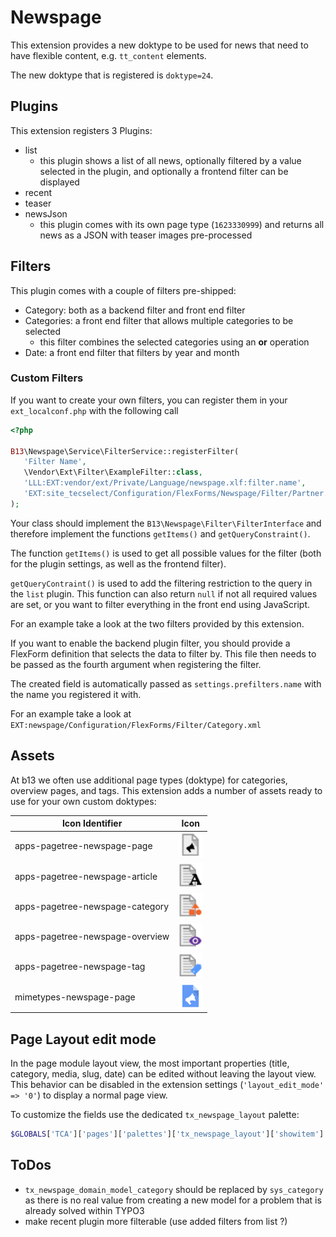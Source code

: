 # Newspage

This extension provides a new doktype to be used for news that need to have flexible content, e.g. `tt_content` elements.

The new doktype that is registered is `doktype=24`.


## Plugins

This extension registers 3 Plugins:
- list
    - this plugin shows a list of all news, optionally filtered by a value selected in the plugin, and optionally a frontend filter can be displayed
- recent
- teaser
- newsJson
  - this plugin comes with its own page type (`1623330999`) and returns all news as a JSON with teaser images pre-processed

## Filters

This plugin comes with a couple of filters pre-shipped:
- Category: both as a backend filter and front end filter
- Categories: a front end filter that allows multiple categories to be selected
    - this filter combines the selected categories using an **or** operation
- Date: a front end filter that filters by year and month

### Custom Filters

If you want to create your own filters, you can register them in your `ext_localconf.php` with the following call
 ```php
<?php

B13\Newspage\Service\FilterService::registerFilter(
    'Filter Name',                                                              // this name will be used to call the filter internally
    \Vendor\Ext\Filter\ExampleFilter::class,
    'LLL:EXT:vendor/ext/Private/Language/newspage.xlf:filter.name',             // label to use for the plugin and frontend filter
    'EXT:site_tecselect/Configuration/FlexForms/Newspage/Filter/Partner.xml'    // optional flexform definition for a backend filter
);
```

Your class should implement the `B13\Newspage\Filter\FilterInterface` and therefore implement the functions `getItems()` and `getQueryConstraint()`.

The function `getItems()` is used to get all possible values for the filter (both for the plugin settings, as well as the frontend filter).

`getQueryContraint()` is used to add the filtering restriction to the query in the `list` plugin. This function can also return `null` if not all required values are set, or you want to filter everything in the front end using JavaScript.

For an example take a look at the two filters provided by this extension.

If you want to enable the backend plugin filter, you should provide a FlexForm definition that selects the data to filter by.
This file then needs to be passed as the fourth argument when registering the filter.

The created field is automatically passed as `settings.prefilters.name` with the name you registered it with.

For an example take a look at `EXT:newspage/Configuration/FlexForms/Filter/Category.xml`

## Assets

At b13 we often use additional page types (doktype) for categories, overview pages, and tags. This extension adds a 
number of assets ready to use for your own custom doktypes:

| Icon Identifier                 | Icon                                                                                                       |
|---------------------------------|------------------------------------------------------------------------------------------------------------|
| apps-pagetree-newspage-page     | <img src="Resources/Public/Icons/apps-pagetree-newspage-page.svg" style="width: 40px; height: 40px;"/>     |
| apps-pagetree-newspage-article  | <img src="Resources/Public/Icons/apps-pagetree-newspage-article.svg" style="width: 40px; height: 40px;"/>  |
| apps-pagetree-newspage-category | <img src="Resources/Public/Icons/apps-pagetree-newspage-category.svg" style="width: 40px; height: 40px;"/> |
| apps-pagetree-newspage-overview | <img src="Resources/Public/Icons/apps-pagetree-newspage-overview.svg" style="width: 40px; height: 40px;"/> |
| apps-pagetree-newspage-tag      | <img src="Resources/Public/Icons/apps-pagetree-newspage-tag.svg" style="width: 40px; height: 40px;"/>      |
| mimetypes-newspage-page         | <img src="Resources/Public/Icons/mimetypes-newspage-page.svg" style="width: 40px; height: 40px;"/>         |


## Page Layout edit mode
 
In the page module layout view, the most important properties (title, category, media, slug, date) can be edited without leaving the layout view.
This behavior can be disabled in the extension settings (`'layout_edit_mode' => '0'`) to display a normal page view.

To customize the fields use the dedicated `tx_newspage_layout` palette:

```php
$GLOBALS['TCA']['pages']['palettes']['tx_newspage_layout']['showitem'] = 'title,abstract,slug;';
```

## ToDos

- `tx_newspage_domain_model_category` should be replaced by `sys_category` as there is no real value from creating a new model for a problem that is already solved within TYPO3
- make recent plugin more filterable (use added filters from list ?)
